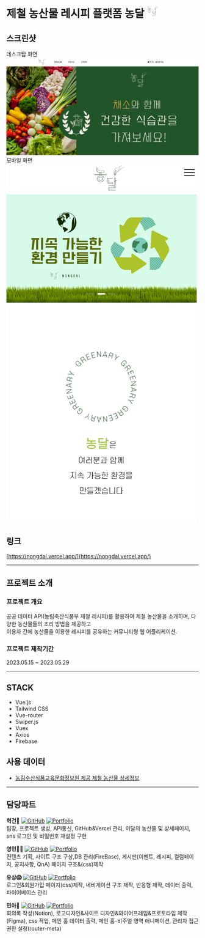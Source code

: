 

# 제철 농산물 레시피 플랫폼 농달   ![Nongdal Thumbnail](./public/favicon.png)  

## 스크린샷    
  데스크탑 화면  
  ![Nongdal Thumbnail](./public/nongdal.png)    
  모바일 화면  
  ![Nongdal Thumbnail](./public/mobile.png)  

## 링크
[https://nongdal.vercel.app/](https://nongdal.vercel.app/)

***

## 프로젝트 소개
### 프로젝트 개요

공공 데이터 API(농림축산식품부 제철 레시피)를 활용하여 제철 농산물을 소개하며, 다양한 농산물들의 조리 방법을 제공하고  
이용자 간에 농산물을 이용한 레시피를 공유하는 커뮤니티형 웹 어플리케이션.

### 프로젝트 제작기간
2023.05.15 ~ 2023.05.29

***

## STACK
- Vue.js
- Tailwind CSS
- Vue-router
- Swiper.js
- Vuex
- Axios
- Firebase

## 사용 데이터
- [농림수산식품교육문화정보원 제공 제철 농산물 상세정보](https://data.mafra.go.kr/opendata/data/indexOpenDataDetail.do?data_id=20171128000000000925)

***

## 담당파트
**혁건👑** <a href="https://github.com/KwonHyeokGeon"><img alt="GitHub" src ="https://img.shields.io/badge/GitHub-181717.svg?&style=for-the-badge&logo=GitHub&logoColor=white"/></a>
<a href=""><img alt="Portfolio" src ="https://img.shields.io/badge/Portfolio-red.svg?&style=for-the-badge"/></a>  
  팀장, 프로젝트 생성, API통신, GitHub&Vercel 관리, 이달의 농산물 및 상세페이지, sns 로그인 및 비밀번호 재설정 구현

**영민👨‍💻** <a href="https://github.com/bundasse"><img alt="GitHub" src ="https://img.shields.io/badge/GitHub-181717.svg?&style=for-the-badge&logo=GitHub&logoColor=white"/></a> <a href="http://bundasse.dothome.co.kr/portfolio/"><img alt="Portfolio" src ="https://img.shields.io/badge/Portfolio-red.svg?&style=for-the-badge"/></a>  
  컨텐츠 기획, 사이트 구조 구상,DB 관리(FireBase), 게시판(이벤트, 레시피, 컬럼페이지, 공지사항, QnA) 페이지 구조&(css)제작

**유상😱** <a href="https://github.com/YS-SOHN"><img alt="GitHub" src ="https://img.shields.io/badge/GitHub-181717.svg?&style=for-the-badge&logo=GitHub&logoColor=white"/></a> <a href=""><img alt="Portfolio" src ="https://img.shields.io/badge/Portfolio-red.svg?&style=for-the-badge"/></a>  
  로그인&회원가입 페이지(css)제작, 네비게이션 구조 제작, 반응형 제작, 데이터 출력, 파이어베이스 관리 

**민아🎨** <a href="https://github.com/JeonMin-A"><img alt="GitHub" src ="https://img.shields.io/badge/GitHub-181717.svg?&style=for-the-badge&logo=GitHub&logoColor=white"/></a> <a href=""><img alt="Portfolio" src ="https://img.shields.io/badge/Portfolio-red.svg?&style=for-the-badge"/></a>  
  회의록 작성(Notion), 로고디자인&사이트 디자인&와이어프레임&프로토타입 제작(Figma), css 작업, 메인 홈 데이터 출력, 메인 홈-비주얼 영역 애니메이션, 관리자 접근 권한 설정(router-meta)
  
